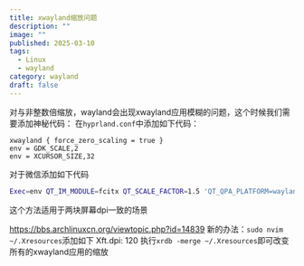 ```yaml
---
title: xwayland缩放问题
description: ""
image: ""
published: 2025-03-10
tags:
  - Linux
  - wayland
category: wayland
draft: false
---
```

对与非整数倍缩放，wayland会出现xwayland应用模糊的问题，这个时候我们需要添加神秘代码：
在`hyprland.conf`中添加如下代码：
```
xwayland { force_zero_scaling = true }
env = GDK_SCALE,2
env = XCURSOR_SIZE,32
```
对于微信添加如下代码
```bash
Exec=env QT_IM_MODULE=fcitx QT_SCALE_FACTOR=1.5 'QT_QPA_PLATFORM=wayland;xcb' /opt/wechat/wechat %U
```
这个方法适用于两块屏幕dpi一致的场景

https://bbs.archlinuxcn.org/viewtopic.php?id=14839
新的办法：`sudo nvim ~/.Xresources`添加如下
Xft.dpi: 120
执行`xrdb -merge ~/.Xresources`即可改变所有的xwayland应用的缩放